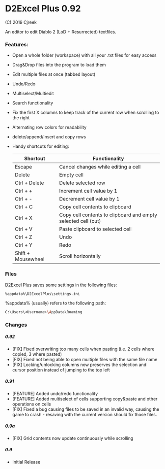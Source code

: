 # D2Excel Plus 0.92
(C) 2019 Cjreek

An editor to edit Diablo 2 (LoD + Resurrected) textfiles.

### Features:
- Open a whole folder (workspace) with all your .txt files for easy access
- Drag&Drop files into the program to load them
- Edit multiple files at once (tabbed layout)
- Undo/Redo
- Multiselect/Multiedit
- Search functionality
- Fix the first X columns to keep track of the current row when scrolling to the right
- Alternating row colors for readability
- delete/append/insert and copy rows
- Handy shortcuts for editing:

    | Shortcut  | Functionality |
    | ----- | ---- |
    | Escape  | Cancel changes while editing a cell |
    | Delete  | Empty cell |
    | Ctrl + Delete  | Delete selected row |
    | Ctrl + +  | Increment cell value by 1 |
    | Ctrl + -  | Decrement cell value by 1 |
    | Ctrl + C  | Copy cell contents to clipboard |
    | Ctrl + X  | Copy cell contents to clipboard and empty selected cell (cut) |
    | Ctrl + V  | Paste clipboard to selected cell |
    | Ctrl + Z  | Undo |
    | Ctrl + Y  | Redo |
    | Shift + Mousewheel  | Scroll horizontally |
	
### Files
D2Excel Plus saves some settings in the following files:
```sh
%appdata%\D2ExcelPlus\settings.ini
```
%appdata% (usually) refers to the following path:
```sh
C:\Users\<Username>\AppData\Roaming
```
	
### Changes
##### 0.92
* [FIX] Fixed overwriting too many cells when pasting (i.e. 2 cells where copied, 3 where pasted)
* [FIX] Fixed not being able to open multiple files with the same file name
* [FIX] Locking/unlocking columns now preserves the selection and cursor position instead of jumping to the top left
##### 0.91
* [FEATURE] Added undo/redo functionality
* [FEATURE] Added multiselect of cells supporting copy&paste and other operations on cells
* [FIX] Fixed a bug causing files to be saved in an invalid way, causing the game to crash - resaving with the current version should fix those files.
##### 0.9a
* [FIX] Grid contents now update continuously while scrolling
##### 0.9
* Initial Release
